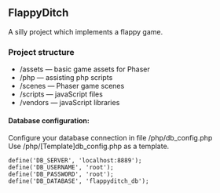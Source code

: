 ## FlappyDitch
A silly project which implements a flappy game.

### Project structure

- /assets — basic game assets for Phaser
- /php — assisting php scripts
- /scenes — Phaser game scenes
- /scripts — javaScript files
- /vendors — javaScript libraries

#### Database configuration:
Configure your database connection in file /php/db_config.php\
Use /php/[Template]db_config.php as a template.
```
define('DB_SERVER', 'localhost:8889');
define('DB_USERNAME', 'root');
define('DB_PASSWORD', 'root');
define('DB_DATABASE', 'flappyditch_db');
```
